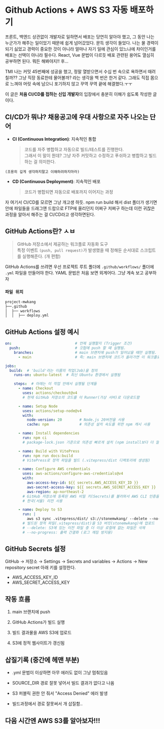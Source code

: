 

# Github Actions + AWS S3 자동 배포하기
프론트, 백엔드 상관없이 개발자로 일하면서 배포는 당연히 알아야 했고, 그 동안 나는 누군가가 해주는 일이었기 때문에
쉽게 넘어갔었다. 문득 생각이 들었다. 나는 물 경력이 되기 싫었고 경력이 중요한 것이 아니라 얼마나 자기 일에 관심이 있느냐에 차이인거를
배포는 선택이 아니라 필수다. React, Vue 문법이 다르듯 배포 관련된 용어도 열심히 공부하면 된다. 뭐든 해봐야지!! 후... 

TMI 나는 커밋 45번째에 성공을 했고, 정말 열받으면서 수십 번 속으로
욕하면서 때려칠까?? 그냥 직장 동료한테 물어볼까? 라는 생각을 백 번은 한거 같다. 그래도 직접 몸으로 느껴야 머릿 속에 남으니 포기하지 않고 꾸역 꾸역 끝에 해결했다.ㅜㅜ 


이 글은 **처음 CI/CD를 접하는 신입 개발자**의 입장에서 충분히 이해가 쉽도록 작성한 글이다.


## CI/CD가 뭐냐? 채용공고에 우대 사항으로 자주 나오는 단어

- **CI (Continuous Integration)**: 지속적인 통합
  > 코드를 자주 병합하고 자동으로 빌드/테스트를 진행한다.  
  그래서 이 말이 뭔데? 그냥 자주 커밋하고 수정하고 푸쉬하고 병합하고 빌드하는 걸 의미한다. 

 `(조용히 깊게 생각하지말고 이해하려하지마라)`

- **CD (Continuous Deployment)**: 지속적인 배포  
  > 코드가 병합되면 자동으로 배포까지 이어지는 과정 

자 여기서 CI/CD를 모르면 그냥 개고생 하듯. npm run build 해서 dist 폴더가 생기면 안에 파일들을 드래그앤 드랍으로  FTP에 올리던지 어쩌구 저쩌구 하는데 이런 귀찮은 과정을 알아서 해주는 걸 CI/CD라고 생각하면된다. 


## GitHub Actions란? ㅅㅂ
> GitHub 저장소에서 제공하는 워크플로 자동화 도구  
특정 이벤트 `(push, pull request)`가 발생했을 때 정해둔 순서대로 스크립트를 실행해준다. (개 편함)


GitHub Actions를 쓰려면 우선 프로젝트 루트 폴더에 `.github/workflows/` 폴더에 `.yml` 파일을 만들어야 한다.
YAML 문법은 처음 보면 외계어다. 그냥 계속 보고 공부하자



### `파일 위치`

```md
project-mwkang
├──.github
│  ├── workflows
│  │  ├── deploy.yml 

```


## GitHub Actions 설정 예시
```yml
on:                             # 언제 실행할지 (Trigger 조건)
  push:                         # 깃헙에 push 할 때 실행됨.
    branches:                   # main 브랜치에 push가 일어났을 때만 실행됨.
      - main                    # 즉: main 브랜치에 코드가 올라가면 이 워크플로 전체가 동작함!      

jobs:
  build:  # 'build'라는 이름의 작업(Job)을 정의
    runs-on: ubuntu-latest  # 최신 Ubuntu 환경에서 실행됨

    steps:  # 아래는 이 작업 안에서 실행될 단계들
      - name: Checkout
        uses: actions/checkout@v4
        # 현재 GitHub 저장소의 코드를 이 Runner(가상 서버)로 다운로드함

      - name: Setup Node
        uses: actions/setup-node@v4
        with:
          node-version: 20        # Node.js 20버전을 사용
          cache: npm              # 의존성 설치 속도를 위한 npm 캐시 사용

      - name: Install dependencies
        run: npm ci
        # package-lock.json 기준으로 의존성 빠르게 설치 (npm install보다 더 깔끔하고 빠름)

      - name: Build with VitePress
        run: npm run docs:build
        # VitePress로 정적 파일을 빌드 (.vitepress/dist 디렉토리에 생성됨)

      - name: Configure AWS credentials
        uses: aws-actions/configure-aws-credentials@v4
        with:
          aws-access-key-id: ${{ secrets.AWS_ACCESS_KEY_ID }}
          aws-secret-access-key: ${{ secrets.AWS_SECRET_ACCESS_KEY }}
          aws-region: ap-northeast-2
        # GitHub 저장소에 등록된 AWS 비밀 키(Secrets)를 불러와서 AWS CLI 인증을 설정
        # 한국(서울) 리전 사용

      - name: Deploy to S3
        run: |
          aws s3 sync .vitepress/dist/ s3://stonemwkang/ --delete --no-progress
        # 빌드된 정적 파일(.vitepress/dist)을 S3 버킷(stonemwkang)에 업로드
        # --delete: S3에 있는 이전 파일 중 더 이상 로컬에 없는 파일은 삭제
        # --no-progress: 출력 간결화 (로그 깨짐 방지용)

```


## GitHub Secrets 설정
GitHub → 저장소 → Settings → Secrets and variables → Actions → New repository secret 아래 키를 설정한다.

* AWS_ACCESS_KEY_ID
* AWS_SECRET_ACCESS_KEY


## 작동 흐름

1. main 브랜치에 push

2. GitHub Actions가 빌드 실행

3. 빌드 결과물을 AWS S3에 업로드

4. S3에 정적 웹사이트가 갱신됨


## 삽질기록 (중간에 헤맨 부분)

* .yml 문법이 이상하면 아무 에러도 없이 그냥 멈춰있음 

* SOURCE_DIR 경로 잘못 넣어서 빌드 결과가 없다고 나옴

* S3 퍼블릭 권한 안 줘서 "Access Denied" 에러 발생

* 빌드과정에서 경로 잘못써서 개 삽질함..



## 다음 시간엔 AWS S3를 알아보자!!!
